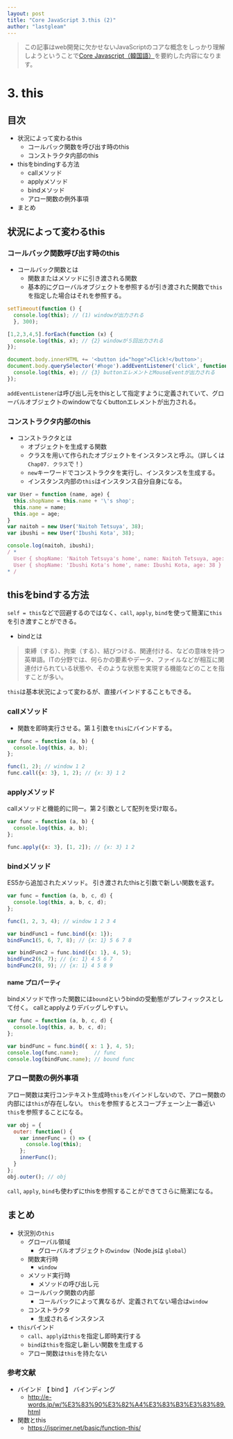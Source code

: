 ```yaml
---
layout: post
title: "Core JavaScript 3.this (2)"
author: "lastgleam"
---
```

> この記事はweb開発に欠かせないJavaScriptのコアな概念をしっかり理解しようということで[Core Javascript（韓国語）](https://wikibook.co.kr/corejs/?ckattempt=1)を要約した内容になります。

# 3. this

## 目次

- 状況によって変わるthis
  - コールバック関数を呼び出す時のthis
  - コンストラクタ内部のthis
- thisをbindingする方法
  - callメソッド
  - applyメソッド
  - bindメソッド
  - アロー関数の例外事項
- まとめ

## 状況によって変わるthis

### コールバック関数呼び出す時のthis

- コールバック関数とは
  - 関数またはメソッドに引き渡される関数
  - 基本的にグローバルオブジェクトを参照するが引き渡された関数で`this`を指定した場合はそれを参照する。

```javascript
setTimeout(function () {
  console.log(this); // (1) windowが出力される
  }, 300);

[1,2,3,4,5].forEach(function (x) {
  console.log(this, x); // {2} windowが５回出力される
});

document.body.innerHTML += '<button id="hoge">Click!</button>';
document.body.querySelector('#hoge').addEventListener('click', function (e) {
  console.log(this, e); // {3} buttonエレメントとMouseEventが出力される
});
```

`addEventListener`は呼び出し元をthisとして指定すように定義されていて、グローバルオブジェクトのwindowでなくbuttonエレメントが出力される。

### コンストラクタ内部のthis

- コンストラクタとは
  - オブジェクトを生成する関数
  - クラスを用いて作られたオブジェクトをインスタンスと呼ぶ。（詳しくは`Chap07. クラス`で！）
  - `new`キーワードでコンストラクタを実行し、インスタンスを生成する。
  - インスタンス内部の`this`はインスタンス自分自身になる。

```javascript
var User = function (name, age) {
  this.shopName = this.name + '\'s shop';
  this.name = name;
  this.age = age;
}
var naitoh = new User('Naitoh Tetsuya', 38);
var ibushi = new User('Ibushi Kota', 38);

console.log(naitoh, ibushi);
/ *
  User { shopName: 'Naitoh Tetsuya's home', name: Naitoh Tetsuya, age: 38 }
  User { shopName: 'Ibushi Kota's home', name: Ibushi Kota, age: 38 }
* /
```

## thisをbindする方法

`self = this`などで回避するのではなく、`call`, `apply`, `bind`を使って簡潔に`this`を引き渡すことができる。

- bindとは

> 束縛（する）、拘束（する）、結びつける、関連付ける、などの意味を持つ英単語。ITの分野では、何らかの要素やデータ、ファイルなどが相互に関連付けられている状態や、そのような状態を実現する機能などのことを指すことが多い。

`this`は基本状況によって変わるが、直接バインドすることもできる。

### callメソッド

- 関数を即時実行させる。第１引数を`this`にバインドする。

```javascript
var func = function (a, b) {
  console.log(this, a, b);
};

func(1, 2); // window 1 2
func.call({x: 3}, 1, 2); // {x: 3} 1 2
```

### applyメソッド

callメソッドと機能的に同一。第２引数として配列を受け取る。

```javascript
var func = function (a, b) {
  console.log(this, a, b);
};

func.apply({x: 3}, [1, 2]); // {x: 3} 1 2
```

### bindメソッド

ES5から追加されたメソッド。
引き渡されたthisと引数で新しい関数を返す。

```javascript
var func = function (a, b, c, d) {
  console.log(this, a, b, c, d);
};

func(1, 2, 3, 4); // window 1 2 3 4

var bindFunc1 = func.bind({x: 1});
bindFunc1(5, 6, 7, 8); // {x: 1} 5 6 7 8

var bindFunc2 = func.bind({x: 1}, 4, 5);
bindFunc2(6, 7); // {x: 1} 4 5 6 7
bindFunc2(8, 9); // {x: 1} 4 5 8 9
```

#### name プロパーティ

bindメソッドで作った関数には`bound`というbindの受動態がプレフィックスとして付く。
callとapplyよりデバッグしやすい。

```javascript
var func = function (a, b, c, d) {
  console.log(this, a, b, c, d);
};

var bindFunc = func.bind({ x: 1 }, 4, 5);
console.log(func.name);     // func
console.log(bindFunc.name); // bound func
```

### アロー関数の例外事項

アロー関数は実行コンテキスト生成時`this`をバインドしないので、アロー関数の内部には`this`が存在しない。
`this`を参照するとスコープチェーン上一番近い`this`を参照することになる。

```javascript
var obj = {
  outer: function() {
    var innerFunc = () => {
      console.log(this);
    };
    innerFunc();
  }
};
obj.outer(); // obj
```

`call`, `apply`, `bind`も使わずにthisを参照することができてさらに簡潔になる。

## まとめ

- 状況別の`this`
  - グローバル領域
    - グローバルオブジェクトの`window`（Node.jsは `global`）
  - 関数実行時
    - `window`
  - メソッド実行時
    - メソッドの呼び出し元
  - コールバック関数の内部
    - コールバックによって異なるが、定義されてない場合は`window`
  - コンストラクタ
    - 生成されるインスタンス
- `this`バインド
  - `call`、`apply`は`this`を指定し即時実行する
  - `bind`は`this`を指定し新しい関数を生成する
  - アロー関数は`this`を持たない

### 参考文献

- バインド  【 bind 】  バインディング
  - http://e-words.jp/w/%E3%83%90%E3%82%A4%E3%83%B3%E3%83%89.html
- 関数とthis
  - https://jsprimer.net/basic/function-this/
